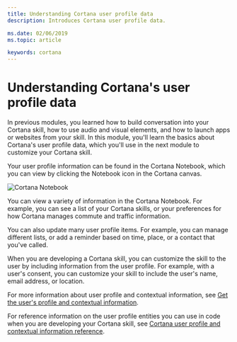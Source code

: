 ```yaml
---
title: Understanding Cortana user profile data
description: Introduces Cortana user profile data.

ms.date: 02/06/2019
ms.topic: article

keywords: cortana
---
```


# Understanding Cortana's user profile data

In previous modules, you learned how to build conversation into your Cortana skill, how to use audio and visual elements, and how to launch apps or websites from your skill. In this module, you'll learn the basics about Cortana's user profile data, which you'll use in the next module to customize your Cortana skill.

Your user profile information can be found in the Cortana Notebook, which you can view by clicking the Notebook icon in the Cortana canvas.

![Cortana Notebook](../media/images/cortana_notebook.png)

You can view a variety of information in the Cortana Notebook. For example, you can see a list of your Cortana skills, or your preferences for how Cortana manages commute and traffic information.

You can also update many user profile items. For example, you can manage different lists, or add a reminder based on time, place, or a contact that you've called.

When you are developing a Cortana skill, you can customize the skill to the user by including information from the user profile. For example, with a user's consent, you can customize your skill to include the user's name, email address, or location.

For more information about user profile and contextual information, see [Get the user's profile and contextual information](./get-user-profile-context.md). 

For reference information on the user profile entities you can use in code when you are developing your Cortana skill, see [Cortana user profile and contextual information reference](./user-profile-contextual-info.md).
